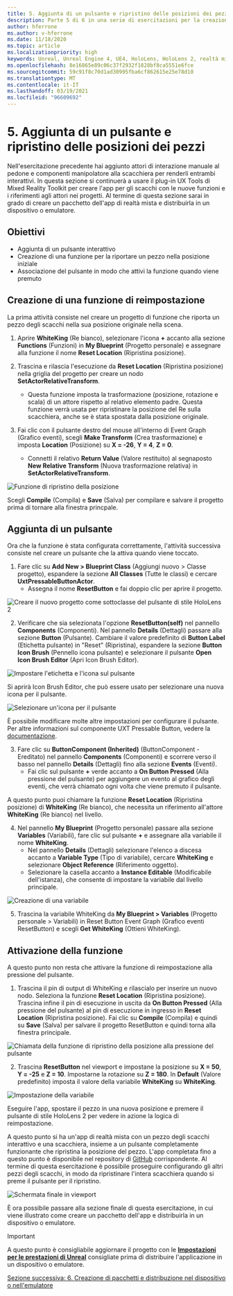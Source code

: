 ```yaml
---
title: 5. Aggiunta di un pulsante e ripristino delle posizioni dei pezzi
description: Parte 5 di 6 in una serie di esercitazioni per la creazione di un'app per gli scacchi con Unreal Engine 4 e il plug-in UX Tools di Mixed Reality Toolkit
author: hferrone
ms.author: v-hferrone
ms.date: 11/18/2020
ms.topic: article
ms.localizationpriority: high
keywords: Unreal, Unreal Engine 4, UE4, HoloLens, HoloLens 2, realtà mista, esercitazione, guida introduttiva, mrtk, uxt, UX Tools, documentazione, visore VR realtà mista, visore VR di windows mixed reality, visore per realtà virtuale
ms.openlocfilehash: 8e16865e89c06c37f2932f1828bf8ca5551e6fce
ms.sourcegitcommit: 59c91f8c70d1ad30995fba6cf862615e25e78d10
ms.translationtype: MT
ms.contentlocale: it-IT
ms.lasthandoff: 03/19/2021
ms.locfileid: "96609692"
---
```

# <a name="5-adding-a-button--resetting-piece-locations"></a>5. Aggiunta di un pulsante e ripristino delle posizioni dei pezzi

Nell'esercitazione precedente hai aggiunto attori di interazione manuale al pedone e componenti manipolatore alla scacchiera per renderli entrambi interattivi. In questa sezione si continuerà a usare il plug-in UX Tools di Mixed Reality Toolkit per creare l'app per gli scacchi con le nuove funzioni e i riferimenti agli attori nei progetti. Al termine di questa sezione sarai in grado di creare un pacchetto dell'app di realtà mista e distribuirla in un dispositivo o emulatore.

## <a name="objectives"></a>Obiettivi

* Aggiunta di un pulsante interattivo
* Creazione di una funzione per la riportare un pezzo nella posizione iniziale
* Associazione del pulsante in modo che attivi la funzione quando viene premuto

## <a name="creating-a-reset-function"></a>Creazione di una funzione di reimpostazione

La prima attività consiste nel creare un progetto di funzione che riporta un pezzo degli scacchi nella sua posizione originale nella scena.

1.  Aprire **WhiteKing** (Re bianco), selezionare l'icona **+** accanto alla sezione **Functions** (Funzioni) in **My Blueprint** (Progetto personale) e assegnare alla funzione il nome **Reset Location** (Ripristina posizione).

2.  Trascina e rilascia l'esecuzione da **Reset Location** (Ripristina posizione) nella griglia del progetto per creare un nodo **SetActorRelativeTransform**.
    * Questa funzione imposta la trasformazione (posizione, rotazione e scala) di un attore rispetto al relativo elemento padre. Questa funzione verrà usata per ripristinare la posizione del Re sulla scacchiera, anche se è stata spostata dalla posizione originale.

3. Fai clic con il pulsante destro del mouse all'interno di Event Graph (Grafico eventi), scegli **Make Transform** (Crea trasformazione) e imposta **Location** (Posizione) su **X = -26**, **Y = 4**, **Z = 0**.
    * Connetti il relativo **Return Value** (Valore restituito) al segnaposto **New Relative Transform** (Nuova trasformazione relativa) in **SetActorRelativeTransform**.

![Funzione di ripristino della posizione](images/unreal-uxt/5-function.PNG)

Scegli **Compile** (Compila) e **Save** (Salva) per compilare e salvare il progetto prima di tornare alla finestra princpale.


## <a name="adding-a-button"></a>Aggiunta di un pulsante

Ora che la funzione è stata configurata correttamente, l'attività successiva consiste nel creare un pulsante che la attiva quando viene toccato.

1.  Fare clic su **Add New > Blueprint Class** (Aggiungi nuovo > Classe progetto), espandere la sezione **All Classes** (Tutte le classi) e cercare **UxtPressableButtonActor**.
    * Assegna il nome **ResetButton** e fai doppio clic per aprire il progetto.

![Creare il nuovo progetto come sottoclasse del pulsante di stile HoloLens 2](images/unreal-uxt/5-subclass.PNG)

2. Verificare che sia selezionata l'opzione **ResetButton(self)** nel pannello **Components** (Componenti). Nel pannello **Details** (Dettagli) passare alla sezione **Button** (Pulsante). Cambiare il valore predefinito di **Button Label** (Etichetta pulsante) in "Reset" (Ripristina), espandere la sezione **Button Icon Brush** (Pennello icona pulsante) e selezionare il pulsante **Open Icon Brush Editor** (Apri Icon Brush Editor).

![Impostare l'etichetta e l'icona sul pulsante](images/unreal-uxt/5-buttonconfig.PNG)

Si aprirà Icon Brush Editor, che può essere usato per selezionare una nuova icona per il pulsante.

![Selezionare un'icona per il pulsante](images/unreal-uxt/5-iconbrusheditor.PNG)

È possibile modificare molte altre impostazioni per configurare il pulsante. Per altre informazioni sul componente UXT Pressable Button, vedere la [documentazione](https://microsoft.github.io/MixedReality-UXTools-Unreal/Docs/PressableButton.html).

3. Fare clic su **ButtonComponent (Inherited)** (ButtonComponent - Ereditato) nel pannello **Components** (Componenti) e scorrere verso il basso nel pannello **Details** (Dettagli) fino alla sezione **Events** (Eventi).
    * Fai clic sul pulsante **+** verde accanto a **On Button Pressed** (Alla pressione del pulsante) per aggiungere un evento al grafico degli eventi, che verrà chiamato ogni volta che viene premuto il pulsante.

A questo punto puoi chiamare la funzione **Reset Location** (Ripristina posizione) di **WhiteKing** (Re bianco), che necessita un riferimento all'attore **WhiteKing** (Re bianco) nel livello.

4.  Nel pannello **My Blueprint** (Progetto personale) passare alla sezione **Variables** (Variabili), fare clic sul pulsante **+** e assegnare alla variabile il nome **WhiteKing**.
    * Nel pannello **Details** (Dettagli) selezionare l'elenco a discesa accanto a **Variable Type** (Tipo di variabile), cercare **WhiteKing** e selezionare **Object Reference** (Riferimento oggetto).
    * Selezionare la casella accanto a **Instance Editable** (Modificabile dell'istanza), che consente di impostare la variabile dal livello principale.

![Creazione di una variabile](images/unreal-uxt/5-var.PNG)

5.  Trascina la variabile WhiteKing da **My Blueprint > Variables** (Progetto personale > Variabili) in Reset Button Event Graph (Grafico eventi ResetButton) e scegli **Get WhiteKing** (Ottieni WhiteKing).

## <a name="firing-the-function"></a>Attivazione della funzione

A questo punto non resta che attivare la funzione di reimpostazione alla pressione del pulsante.

1.  Trascina il pin di output di WhiteKing e rilascialo per inserire un nuovo nodo. Seleziona la funzione **Reset Location** (Ripristina posizione). Trascina infine il pin di esecuzione in uscita da **On Button Pressed** (Alla pressione del pulsante) al pin di esecuzione in ingresso in **Reset Location** (Ripristina posizione). Fai clic su **Compile** (Compila) e quindi su **Save** (Salva) per salvare il progetto ResetButton e quindi torna alla finestra principale.

![Chiamata della funzione di ripristino della posizione alla pressione del pulsante](images/unreal-uxt/5-callresetloc.PNG)

2.  Trascina **ResetButton** nel viewport e impostane la posizione su **X = 50**, **Y = -25** e **Z = 10**. Impostarne la rotazione su **Z = 180**. In **Default** (Valore predefinito) imposta il valore della variabile **WhiteKing** su **WhiteKing**.

![Impostazione della variabile](images/unreal-uxt/5-buttonlevel.PNG)

Eseguire l'app, spostare il pezzo in una nuova posizione e premere il pulsante di stile HoloLens 2 per vedere in azione la logica di reimpostazione.

A questo punto si ha un'app di realtà mista con un pezzo degli scacchi interattivo e una scacchiera, insieme a un pulsante completamente funzionante che ripristina la posizione del pezzo. L'app completata fino a questo punto è disponibile nel repository di [GitHub](https://github.com/microsoft/MixedReality-Unreal-Samples/tree/master/ChessApp) corrispondente. Al termine di questa esercitazione è possibile proseguire configurando gli altri pezzi degli scacchi, in modo da ripristinare l'intera scacchiera quando si preme il pulsante per il ripristino.

![Schermata finale in viewport](images/unreal-uxt/5-endscene.PNG)

È ora possibile passare alla sezione finale di questa esercitazione, in cui viene illustrato come creare un pacchetto dell'app e distribuirla in un dispositivo o emulatore.

> [!IMPORTANT]
> A questo punto è consigliabile aggiornare il progetto con le **[Impostazioni per le prestazioni di Unreal](../performance-recommendations-for-unreal.md)** consigliate prima di distribuire l'applicazione in un dispositivo o emulatore.

[Sezione successiva: 6. Creazione di pacchetti e distribuzione nel dispositivo o nell'emulatore](unreal-uxt-ch6.md)
